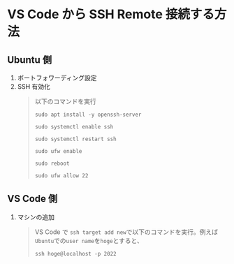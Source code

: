 # VS Code から SSH Remote 接続する方法

## Ubuntu 側

1. ポートフォワーディング設定
2. SSH 有効化
   > 以下のコマンドを実行
   >
   > `sudo apt install -y openssh-server`
   >
   > `sudo systemctl enable ssh`
   >
   > `sudo systemctl restart ssh`
   >
   > `sudo ufw enable`
   >
   > `sudo reboot`
   >
   > `sudo ufw allow 22`

## VS Code 側

1. マシンの追加
   > VS Code で `ssh target add new`で以下のコマンドを実行。例えば`Ubuntu`での`user name`を`hoge`とすると、
   >
   > `ssh hoge@localhost -p 2022`
